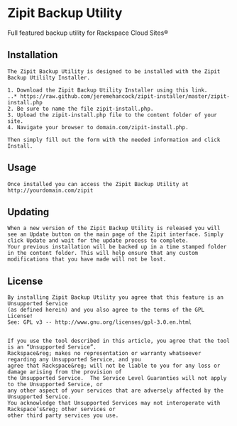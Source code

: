 Zipit Backup Utility
====================

Full featured backup utility for Rackspace Cloud Sites&reg;

Installation
------------

    The Zipit Backup Utility is designed to be installed with the Zipit Backup Utililty Installer. 

    1. Download the Zipit Backup Utility Installer using this link.
    ..* https://raw.github.com/jeremehancock/zipit-installer/master/zipit-install.php
    2. Be sure to name the file zipit-install.php. 
    3. Upload the zipit-install.php file to the content folder of your site.
    4. Navigate your browser to domain.com/zipit-install.php.

    Then simply fill out the form with the needed information and click Install.


Usage
-----
    
    Once installed you can access the Zipit Backup Utility at http://yourdomain.com/zipit


Updating
--------

    When a new version of the Zipit Backup Utility is released you will see an Update button on the main page of the Zipit interface. Simply click Update and wait for the update process to complete. 
    Your previous installation will be backed up in a time stamped folder in the content folder. This will help ensure that any custom modifications that you have made will not be lost. 
    
License
-------

    By installing Zipit Backup Utility you agree that this feature is an Unsupported Service 
    (as defined herein) and you also agree to the terms of the GPL License! 
    See: GPL v3 -- http://www.gnu.org/licenses/gpl-3.0.en.html


    If you use the tool described in this article, you agree that the tool is an “Unsupported Service”. 
    Rackspace&reg; makes no representation or warranty whatsoever regarding any Unsupported Service, and you 
    agree that Rackspace&reg; will not be liable to you for any loss or damage arising from the provision of 
    the Unsupported Service.  The Service Level Guaranties will not apply to the Unsupported Service, or 
    any other aspect of your services that are adversely affected by the Unsupported Service.  
    You acknowledge that Unsupported Services may not interoperate with Rackspace’s&reg; other services or 
    other third party services you use.
